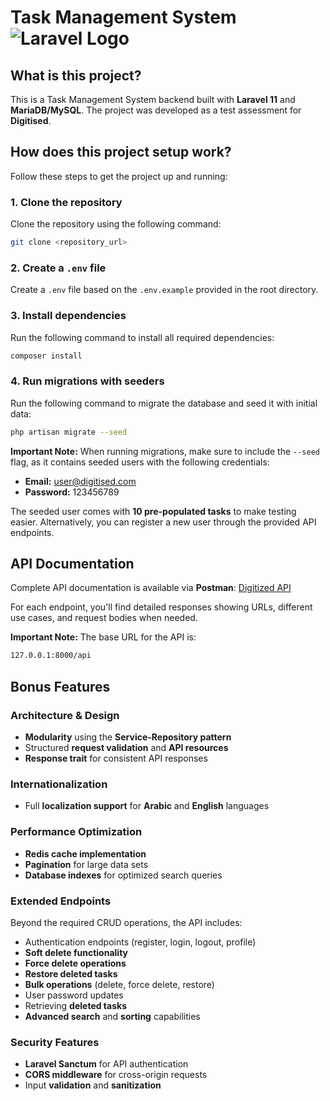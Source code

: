 # Task Management System ![Laravel Logo](https://raw.githubusercontent.com/laravel/art/master/logo-lockup/5%20SVG/2%20CMYK/1%20Full%20Color/laravel-logolockup-cmyk-red.svg)

## What is this project?
This is a Task Management System backend built with **Laravel 11** and **MariaDB/MySQL**. The project was developed as a test assessment for **Digitised**.

## How does this project setup work?
Follow these steps to get the project up and running:

### 1. Clone the repository
Clone the repository using the following command:
```bash
git clone <repository_url>
```

### 2. Create a `.env` file
Create a `.env` file based on the `.env.example` provided in the root directory.

### 3. Install dependencies
Run the following command to install all required dependencies:
```bash
composer install
```

### 4. Run migrations with seeders
Run the following command to migrate the database and seed it with initial data:
```bash
php artisan migrate --seed
```

**Important Note:** When running migrations, make sure to include the `--seed` flag, as it contains seeded users with the following credentials:
* **Email:** user@digitised.com
* **Password:** 123456789

The seeded user comes with **10 pre-populated tasks** to make testing easier. Alternatively, you can register a new user through the provided API endpoints.

## API Documentation
Complete API documentation is available via **Postman**: [Digitized  API](https://www.postman.com/martian-shadow-736975/digitised/overview)

For each endpoint, you'll find detailed responses showing URLs, different use cases, and request bodies when needed.

**Important Note:** The base URL for the API is:
```bash
127.0.0.1:8000/api
```

## Bonus Features

### Architecture & Design
* **Modularity** using the **Service-Repository pattern**
* Structured **request validation** and **API resources**
* **Response trait** for consistent API responses

### Internationalization
* Full **localization support** for **Arabic** and **English** languages

### Performance Optimization
* **Redis cache implementation**
* **Pagination** for large data sets
* **Database indexes** for optimized search queries

### Extended Endpoints
Beyond the required CRUD operations, the API includes:
* Authentication endpoints (register, login, logout, profile)
* **Soft delete functionality**
* **Force delete operations**
* **Restore deleted tasks**
* **Bulk operations** (delete, force delete, restore)
* User password updates
* Retrieving **deleted tasks**
* **Advanced search** and **sorting** capabilities

### Security Features
* **Laravel Sanctum** for API authentication
* **CORS middleware** for cross-origin requests
* Input **validation** and **sanitization**
